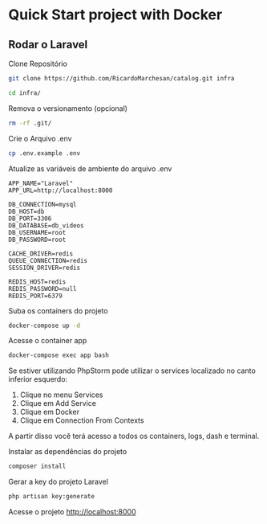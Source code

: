 
# Quick Start project with Docker

## Rodar o Laravel

Clone Repositório
```sh
git clone https://github.com/RicardoMarchesan/catalog.git infra
```

```sh
cd infra/
```

Remova o versionamento (opcional)
```sh
rm -rf .git/
```


Crie o Arquivo .env
```sh
cp .env.example .env
```


Atualize as variáveis de ambiente do arquivo .env
```dosini
APP_NAME="Laravel"
APP_URL=http://localhost:8000

DB_CONNECTION=mysql
DB_HOST=db
DB_PORT=3306
DB_DATABASE=db_videos
DB_USERNAME=root
DB_PASSWORD=root

CACHE_DRIVER=redis
QUEUE_CONNECTION=redis
SESSION_DRIVER=redis

REDIS_HOST=redis
REDIS_PASSWORD=null
REDIS_PORT=6379
```


Suba os containers do projeto
```sh
docker-compose up -d
```


Acesse o container app
```sh
docker-compose exec app bash
```

Se estiver utilizando PhpStorm pode utilizar o services localizado no canto inferior esquerdo:
1. Clique no menu Services
2. Clique em Add Service
3. Clique em Docker
4. Clique em Connection From Contexts

A partir disso você terá acesso a todos os containers, logs, dash e terminal.


Instalar as dependências do projeto
```sh
composer install
```


Gerar a key do projeto Laravel
```sh
php artisan key:generate
```


Acesse o projeto
[http://localhost:8000](http://localhost:8000)
